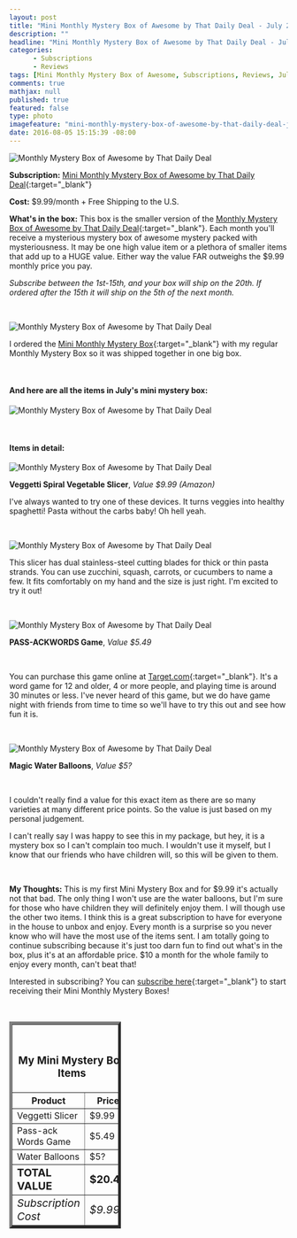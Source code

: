 ```yaml
---
layout: post
title: "Mini Monthly Mystery Box of Awesome by That Daily Deal - July 2016 Review!"
description: ""
headline: "Mini Monthly Mystery Box of Awesome by That Daily Deal - July 2016 Review!"
categories: 
      - Subscriptions
      - Reviews
tags: [Mini Monthly Mystery Box of Awesome, Subscriptions, Reviews, July 2016]
comments: true
mathjax: null
published: true
featured: false
type: photo
imagefeature: "mini-monthly-mystery-box-of-awesome-by-that-daily-deal-july-2016-package.jpg"
date: 2016-08-05 15:15:39 -08:00
---
```


![Monthly Mystery Box of Awesome by That Daily Deal](http://whatsupmailbox.com/images/mini-monthly-mystery-box-of-awesome-by-that-daily-deal-july-2016-package.jpg)

**Subscription:** [Mini Monthly Mystery Box of Awesome by That Daily Deal](http://www.13deals.com/store/products/43067-the-new-mini-monthly-mystery-box-of-awesome-a-smaller-less-expensive-version-of-our-monthly-box-limited-space-available){:target="_blank"}

**Cost:** $9.99/month + Free Shipping to the U.S.

**What's in the box:** This box is the smaller version of the [Monthly Mystery Box of Awesome by That Daily Deal](http://www.thatdailydeal.com/home.php?id=18483){:target="_blank"}. Each month you'll receive a mysterious mystery box of awesome mystery packed with mysteriousness. It may be one high value item or a plethora of smaller items that add up to a HUGE value. Either way the value FAR outweighs the $9.99 monthly price you pay.

*Subscribe between the 1st-15th, and your box will ship on the 20th. If ordered after the 15th it will ship on the 5th of the next month.*

<br>

![Monthly Mystery Box of Awesome by That Daily Deal](http://whatsupmailbox.com/images/mini-monthly-mystery-box-of-awesome-by-that-daily-deal-july-2016-open-package.jpg)

I ordered the [Mini Monthly Mystery Box](http://www.13deals.com/store/products/43067-the-new-mini-monthly-mystery-box-of-awesome-a-smaller-less-expensive-version-of-our-monthly-box-limited-space-available){:target="_blank"} with my regular Monthly Mystery Box so it was shipped together in one big box.

<br>

<H4>And here are all the items in July's mini mystery box:</H4>

![Monthly Mystery Box of Awesome by That Daily Deal](http://whatsupmailbox.com/images/mini-monthly-mystery-box-of-awesome-by-that-daily-deal-july-2016-items.jpg)

<br>

<H4>Items in detail:</H4>

![Monthly Mystery Box of Awesome by That Daily Deal](http://whatsupmailbox.com/images/mini-monthly-mystery-box-of-awesome-by-that-daily-deal-july-2016-veggetti-spiral-vegetable-slicer.jpg)

**Veggetti Spiral Vegetable Slicer**, *Value $9.99 (Amazon)*

I've always wanted to try one of these devices. It turns veggies into healthy spaghetti! Pasta without the carbs baby! Oh hell yeah.

<br>

![Monthly Mystery Box of Awesome by That Daily Deal](http://whatsupmailbox.com/images/mini-monthly-mystery-box-of-awesome-by-that-daily-deal-july-2016-veggetti-spiral-vegetable-slicer-02.jpg)

This slicer has dual stainless-steel cutting blades for thick or thin pasta strands. You can use zucchini, squash, carrots, or cucumbers to name a few. It fits comfortably on my hand and the size is just right. I'm excited to try it out!

<br>

![Monthly Mystery Box of Awesome by That Daily Deal](http://whatsupmailbox.com/images/mini-monthly-mystery-box-of-awesome-by-that-daily-deal-july-2016-passack-words-game.jpg)

**PASS-ACKWORDS Game**, *Value $5.49*

<br>

You can purchase this game online at [Target.com](http://goto.target.com/c/164125/81938/2092){:target="_blank"}. It's a word game for 12 and older, 4 or more people, and playing time is around 30 minutes or less. I've never heard of this game, but we do have game night with friends from time to time so we'll have to try this out and see how fun it is.

<br>

![Monthly Mystery Box of Awesome by That Daily Deal](http://whatsupmailbox.com/images/mini-monthly-mystery-box-of-awesome-by-that-daily-deal-july-2016-magic-water-balloons.jpg)

**Magic Water Balloons**, *Value $5?*

<br>

I couldn't really find a value for this exact item as there are so many varieties at many different price points. So the value is just based on my personal judgement.

I can't really say I was happy to see this in my package, but hey, it is a mystery box so I can't complain too much. I wouldn't use it myself, but I know that our friends who have children will, so this will be given to them.

<br>

<i class="icon-exclamation-sign"></i> **My Thoughts:** This is my first Mini Mystery Box and for $9.99 it's actually not that bad. The only thing I won't use are the water balloons, but I'm sure for those who have children they will definitely enjoy them. I will though use the other two items. I think this is a great subscription to have for everyone in the house to unbox and enjoy. Every month is a surprise so you never know who will have the most use of the items sent. I am totally going to continue subscribing because it's just too darn fun to find out what's in the box, plus it's at an affordable price. $10 a month for the whole family to enjoy every month, can't beat that!

Interested in subscribing? You can [subscribe here](http://www.13deals.com/store/products/43067-the-new-mini-monthly-mystery-box-of-awesome-a-smaller-less-expensive-version-of-our-monthly-box-limited-space-available){:target="_blank"} to start receiving their Mini Monthly Mystery Boxes!

<br>

<TABLE  BORDER="5" style="width:40%">
   <TR>
      <TH COLSPAN="2">
         <H3><BR><center>My Mini Mystery Box Items</center></H3>
      </TH>
   </TR>
      <TH>Product</TH>
      <TH>Price</TH>
  <TR>
      <TD>Veggetti Slicer</TD>
      <TD>$9.99</TD>
   </TR>
   <TR>
      <TD>Pass-ack Words Game</TD>
      <TD>$5.49</TD>
   </TR>
  <TR>
      <TD>Water Balloons</TD>
      <TD>$5?</TD>
   </TR>
   <TR>
      <TD><b><big>TOTAL VALUE</big></b></TD>
      <TD><b><big>$20.48</big></b></TD>
   </TR>
   <TR>
      <TD><i><big>Subscription Cost</big></i></TD>
      <TD><i><big>$9.99</big></i></TD>
   </TR>
</TABLE>
